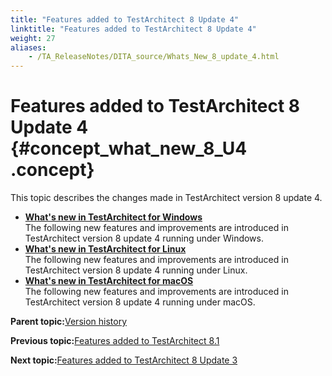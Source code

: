 ```yaml
--- 
title: "Features added to TestArchitect 8 Update 4"
linktitle: "Features added to TestArchitect 8 Update 4"
weight: 27
aliases: 
    - /TA_ReleaseNotes/DITA_source/Whats_New_8_update_4.html
---
```

# Features added to TestArchitect 8 Update 4 {#concept_what_new_8_U4 .concept}

This topic describes the changes made in TestArchitect version 8 update 4.

-   **[What's new in TestArchitect for Windows](../../TA_ReleaseNotes/DITA_source/Whats_New_8_update_4_Windows.html)**  
The following new features and improvements are introduced in TestArchitect version 8 update 4 running under Windows.
-   **[What's new in TestArchitect for Linux](../../TA_ReleaseNotes/DITA_source/Whats_New_8_update_4_Linux.html)**  
The following new features and improvements are introduced in TestArchitect version 8 update 4 running under Linux.
-   **[What's new in TestArchitect for macOS](../../TA_ReleaseNotes/DITA_source/Whats_New_8_update_4_Mac.html)**  
The following new features and improvements are introduced in TestArchitect version 8 update 4 running under macOS.

**Parent topic:**[Version history](../../TA_ReleaseNotes/DITA_source/Version_History.html)

**Previous topic:**[Features added to TestArchitect 8.1](../../TA_ReleaseNotes/DITA_source/Whats_New_8.1.html)

**Next topic:**[Features added to TestArchitect 8 Update 3](../../TA_ReleaseNotes/DITA_source/Whats_New_8_update_3.html)

